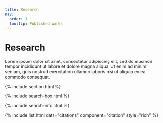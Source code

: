 ```yaml
---
title: Research
nav:
  order: 1
  tooltip: Published works
---
```


# Research

Lorem ipsum dolor sit amet, consectetur adipiscing elit, sed do eiusmod tempor incididunt ut labore et dolore magna aliqua.
Ut enim ad minim veniam, quis nostrud exercitation ullamco laboris nisi ut aliquip ex ea commodo consequat.

{% include section.html %}

{% include search-box.html %}

{% include search-info.html %}

{% include list.html data="citations" component="citation" style="rich" %}
